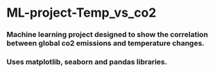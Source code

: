# ML-project-Temp_vs_co2
### Machine learning project designed to show the correlation between global co2 emissions and temperature changes.
### Uses matplotlib, seaborn and pandas libraries.
